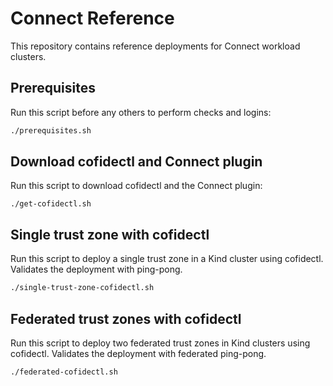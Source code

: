 # Connect Reference

This repository contains reference deployments for Connect workload clusters.

## Prerequisites

Run this script before any others to perform checks and logins:
```sh
./prerequisites.sh
```

## Download cofidectl and Connect plugin

Run this script to download cofidectl and the Connect plugin:
```
./get-cofidectl.sh
```

## Single trust zone with cofidectl

Run this script to deploy a single trust zone in a Kind cluster using cofidectl.
Validates the deployment with ping-pong.

```sh
./single-trust-zone-cofidectl.sh
```

## Federated trust zones with cofidectl

Run this script to deploy two federated trust zones in Kind clusters using cofidectl.
Validates the deployment with federated ping-pong.

```sh
./federated-cofidectl.sh
```
